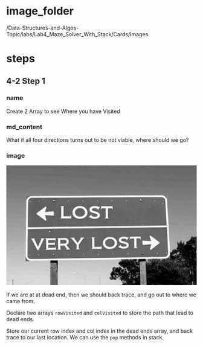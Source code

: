 # image_folder
/Data-Structures-and-Algos-Topic/labs/Lab4_Maze_Solver_With_Stack/Cards/Images

# steps

## 4-2 Step 1

### name
Create 2 Array to see Where you have Visited

### md_content
What if all four directions turns out to be not viable, where should we go?

### image
<img src="./Images/img6.jpg" alt="Lost" style="zoom:67%;" />

If we are at at dead end, then we should back trace, and go out to where we came from. 

Declare two arrays `rowVisited` and `colVisited` to store the path that lead to dead ends.

Store our current row index and col index in the dead ends array, and back trace to our last location. We can use the `pop` methods in stack.

